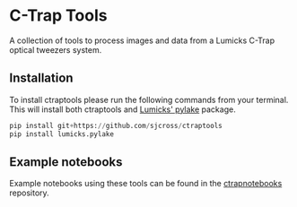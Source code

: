 # C-Trap Tools
A collection of tools to process images and data from a Lumicks C-Trap optical tweezers system.

## Installation
To install ctraptools please run the following commands from your terminal.  This will install both ctraptools and [Lumicks' pylake](https://github.com/lumicks/pylake) package.

```Python
pip install git+https://github.com/sjcross/ctraptools
pip install lumicks.pylake
```

## Example notebooks
Example notebooks using these tools can be found in the [ctrapnotebooks](https://github.com/sjcross/ctrapnotebooks) repository.
